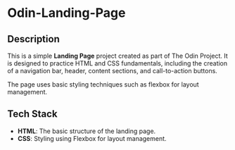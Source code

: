 # Odin-Landing-Page

## Description
This is a simple **Landing Page** project created as part of The Odin Project. It is designed to practice HTML and CSS fundamentals, including the creation of a navigation bar, header, content sections, and call-to-action buttons.

The page uses basic styling techniques such as flexbox for layout management.

## Tech Stack
- **HTML**: The basic structure of the landing page.
- **CSS**: Styling using Flexbox for layout management.
